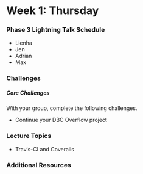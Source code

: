 # Week 1: Thursday

### Phase 3 Lightning Talk Schedule

- Lienha
- Jen
- Adrian
- Max

### Challenges

##### Core Challenges
With your group, complete the following challenges.

- Continue your DBC Overflow project

### Lecture Topics

- Travis-CI and Coveralls

### Additional Resources
